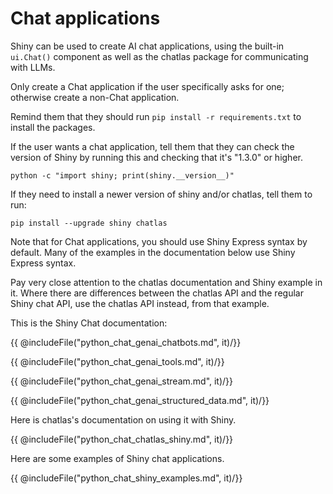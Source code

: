 Chat applications
=================

Shiny can be used to create AI chat applications, using the built-in `ui.Chat()` component as well as the chatlas package for communicating with LLMs.

Only create a Chat application if the user specifically asks for one; otherwise create a non-Chat application.

Remind them that they should run `pip install -r requirements.txt` to install the packages.

If the user wants a chat application, tell them that they can check the version of Shiny by running this and checking that it's "1.3.0" or higher.

```
python -c "import shiny; print(shiny.__version__)"
```

If they need to install a newer version of shiny and/or chatlas, tell them to run:

```
pip install --upgrade shiny chatlas
```

Note that for Chat applications, you should use Shiny Express syntax by default. Many of the examples in the documentation below use Shiny Express syntax.

Pay very close attention to the chatlas documentation and Shiny example in it. Where there are differences between the chatlas API and the regular Shiny chat API, use the chatlas API instead, from that example.

This is the Shiny Chat documentation:

{{ @includeFile("python_chat_genai_chatbots.md", it)/}}

{{ @includeFile("python_chat_genai_tools.md", it)/}}

{{ @includeFile("python_chat_genai_stream.md", it)/}}

{{ @includeFile("python_chat_genai_structured_data.md", it)/}}


Here is chatlas's documentation on using it with Shiny.


{{ @includeFile("python_chat_chatlas_shiny.md", it)/}}


Here are some examples of Shiny chat applications.

{{ @includeFile("python_chat_shiny_examples.md", it)/}}

